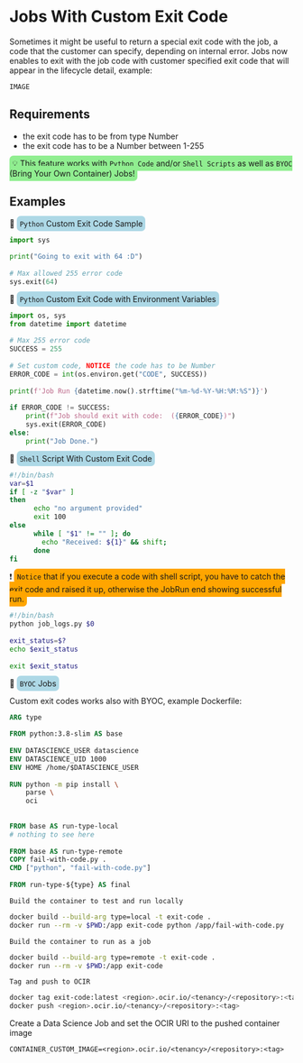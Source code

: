 # Jobs With Custom Exit Code

Sometimes it might be useful to return a special exit code with the job, a code that the customer can specify, depending on internal error. Jobs now enables to exit with the job code with customer specified exit code that will appear in the lifecycle detail, example:

`IMAGE`

## Requirements

- the exit code has to be from type Number
- the exit code has to be a Number between 1-255

<span style="background:lightgreen; padding:5px; border-radius:7px"> :bulb: This feature works with `Python Code` and/or `Shell Scripts` as well as `BYOC` (Bring Your Own Container) Jobs! </span>

## Examples

:large_orange_diamond: <span style="background:lightblue; padding:5px; border-radius:7px">`Python` Custom Exit Code Sample</span>

```python
import sys
 
print("Going to exit with 64 :D")
 
# Max allowed 255 error code
sys.exit(64)
```

:large_orange_diamond: <span style="background:lightblue; padding:5px; border-radius:7px">`Python` Custom Exit Code with Environment Variables</span>

```python
import os, sys
from datetime import datetime
 
# Max 255 error code
SUCCESS = 255
 
# Set custom code, NOTICE the code has to be Number
ERROR_CODE = int(os.environ.get("CODE", SUCCESS))
 
print(f'Job Run {datetime.now().strftime("%m-%d-%Y-%H:%M:%S")}')
 
if ERROR_CODE != SUCCESS:
    print(f"Job should exit with code:  ({ERROR_CODE})")
    sys.exit(ERROR_CODE)
else:
    print("Job Done.")
```

:large_orange_diamond: <span style="background:lightblue; padding:5px; border-radius:7px">`Shell` Script With Custom Exit Code</span>

```bash
#!/bin/bash
var=$1
if [ -z "$var" ]
then
      echo "no argument provided"
      exit 100
else
      while [ "$1" != "" ]; do
        echo "Received: ${1}" && shift;
      done
fi
```

:heavy_exclamation_mark: <span style="background:orange; padding:5px; border-radius:7px"> `Notice` that if you execute a code with shell script, you have to catch the exit code and raised it up, otherwise the JobRun end showing successful run.</span>

```bash
#!/bin/bash
python job_logs.py $0
 
exit_status=$?
echo $exit_status
 
exit $exit_status
```

:large_orange_diamond: <span style="background:lightblue; padding:5px; border-radius:7px">`BYOC` Jobs</span>

Custom exit codes works also with BYOC, example Dockerfile:

```Dockerfile
ARG type
 
FROM python:3.8-slim AS base
 
ENV DATASCIENCE_USER datascience
ENV DATASCIENCE_UID 1000
ENV HOME /home/$DATASCIENCE_USER
 
RUN python -m pip install \
    parse \
    oci
 
 
FROM base AS run-type-local
# nothing to see here
 
FROM base AS run-type-remote
COPY fail-with-code.py .
CMD ["python", "fail-with-code.py"]
 
FROM run-type-${type} AS final
```

`Build the container to test and run locally`

```bash
docker build --build-arg type=local -t exit-code .
docker run --rm -v $PWD:/app exit-code python /app/fail-with-code.py
```

`Build the container to run as a job`

```bash
docker build --build-arg type=remote -t exit-code .
docker run --rm -v $PWD:/app exit-code
```

`Tag and push to OCIR`

```bash
docker tag exit-code:latest <region>.ocir.io/<tenancy>/<repository>:<tag>
docker push <region>.ocir.io/<tenancy>/<repository>:<tag>
```

Create a Data Science Job and set the OCIR URI to the pushed container image

`CONTAINER_CUSTOM_IMAGE=<region>.ocir.io/<tenancy>/<repository>:<tag>`

